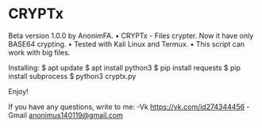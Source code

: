 # CRYPTx
Beta version 1.0.0 by AnonimFA.
• CRYPTx - Files crypter. Now it have only BASE64 crypting.
• Tested with Kali Linux and Termux.
• This script can work with big files.

Installing:
$ apt update
$ apt install python3 
$ pip install requests
$ pip install subprocess
$ python3 cryptx.py

Enjoy!

If you have any questions, write to me: 
 -Vk https://vk.com/id274344456
 -Gmail anonimus140119@gmail.com
